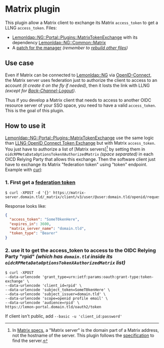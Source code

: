 # Matrix plugin

This plugin allow a Matrix client to exchange its Matrix `access_token` to
get a LLNG `access_token`. Files:

- [Lemonldap::NG::Portal::Plugins::MatrixTokenExchange](./MatrixTokenExchange.pm) with its dependency [Lemonldap::NG::Common::Matrix](./Matrix.pm)
- A [patch for the manager](./manager.patch) _(remember to [rebuild other files](../UpdateManager.md))_

## Use case

Even if Matrix can be connected to [Lemonldap::NG](https://lemonldap-ng.org)
via [OpenID-Connect](https://lemonldap-ng.org/documentation/latest/applications/matrix.html),
the Matrix server uses federation just to authorize the client to access to an account _(it create it on the fly if needed)_,
then it losts the link with LLNG _(except for [Back-Channel-Logout](https://openid.net/specs/openid-connect-backchannel-1_0.html))_.

Thus if you develop a Matrix client that needs to access to another OIDC resource server of your SSO space,
you need to have a valid `access_token`. This is the goal of this plugin.

## How to use it

[Lemonldap::NG::Portal::Plugins::MatrixTokenExchange](./MatrixTokenExchange.pm)
use the same logic than [LLNG OpenID Connect Token Exchange](https://lemonldap-ng.org/documentation/latest/oidctokenexchange)
but with Matrix `access_token`. You just have to authorize a list of [Matrix servers][^1] by setting them in
`oidcRPMetaDataOptionsTokenXAuthorizedMatrix` _(space separated)_ in each OICD Relying Party
that allows this exchange. Then the software client just have to exchange its
Matrix "federation token" using "token" endpoint. Example with [curl](https://manpages.debian.org/unstable/curl/curl.1.en.html):

### 1. First get a [federation token](https://spec.matrix.org/v1.14/client-server-api/#openid)
```Shellsession
$ curl -XPOST -d '{}' https://matrix-server.domain.tld/_matrix/client/v3/user/@user:domain.tld/openid/request_token
```
Response looks like:
```json
{
  "access_token": "SomeT0kenHere",
  "expires_in": 3600,
  "matrix_server_name": "domain.tld", 
  "token_type": "Bearer"
}
```

### 2. use it to get the access_token to access to the OIDC Relying Party "rpid" _(which has `domain.tld` inside its `oidcRPMetaDataOptionsTokenXAuthorizedMatrix` list)_
```Shellsession
$ curl -XPOST
--data-urlencode 'grant_type=urn:ietf:params:oauth:grant-type:token-exchange' \
--data-urlencode 'client_id=rpid' \
--data-urlencode 'subject_token=SomeT0kenHere' \
--data-urlencode 'subject_issuer=domain.tld' \
--data-urlencode 'scope=openid profile email' \
--data-urlencode 'audience=rpid' \
https://lemon-portal.domain.tld/oauth2/token
```

If client isn't public, add `--basic -u 'client_id:password'`

[^1]: In [Matrix specs](https://spec.matrix.org/latest/), a "Matrix server" is the domain part of a Matrix address, not the hostname of the server.
This plugin follows the [specification](https://spec.matrix.org/v1.14/server-server-api/#server-discovery) to find the server.
